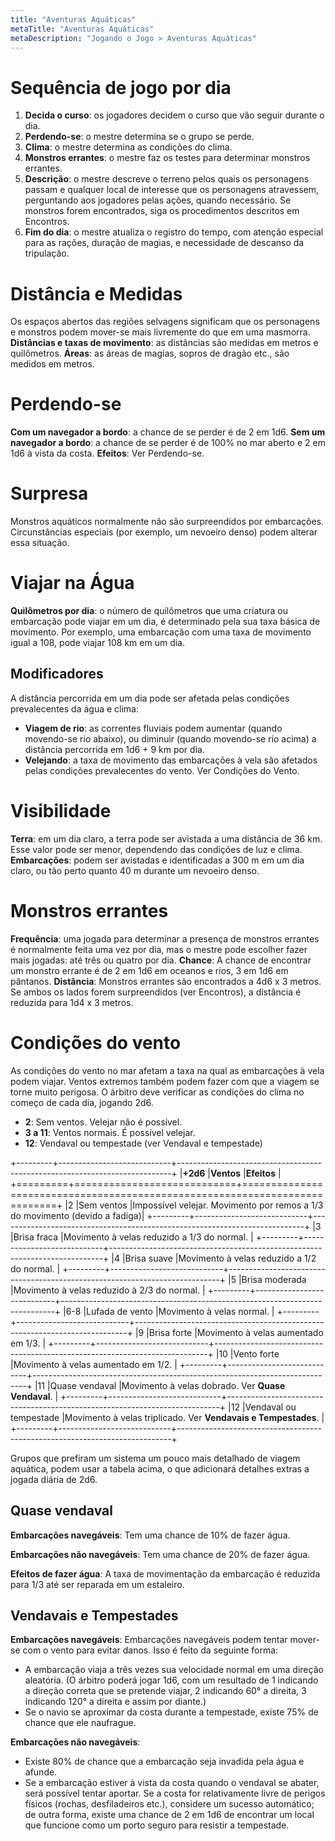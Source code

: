 ```yaml
---
title: "Aventuras Aquáticas"
metaTitle: "Aventuras Aquáticas"
metaDescription: "Jogando o Jogo > Aventuras Aquáticas"
---
```


# Sequência de jogo por dia
1. **Decida o curso**: os jogadores decidem o curso que vão seguir durante o dia.
2. **Perdendo-se**: o mestre determina se o grupo se perde.
3. **Clima**: o mestre determina as condições do clima.
4. **Monstros errantes**: o mestre faz os testes para determinar monstros errantes.
5. **Descrição**: o mestre descreve o terreno pelos quais os personagens passam e qualquer local de interesse que os personagens atravessem, perguntando aos jogadores pelas ações, quando necessário. Se monstros forem encontrados, siga os procedimentos descritos em Encontros.
5. **Fim do dia**: o mestre atualiza o registro do tempo, com atenção especial para as rações, duração de magias, e necessidade de descanso da tripulação.

# Distância e Medidas
Os espaços abertos das regiões selvagens significam que os personagens e monstros podem mover-se mais livremente do que em uma masmorra.
**Distâncias e taxas de movimento**: as distâncias são medidas em metros e quilômetros.
**Áreas**: as áreas de magias, sopros de dragão etc., são medidos em metros.

# Perdendo-se
**Com um navegador a bordo**: a chance de se perder é de 2 em 1d6.
**Sem um navegador a bordo**: a chance de se perder é de 100% no mar aberto e 2 em 1d6 à vista da costa.
**Efeitos**: Ver Perdendo-se.

# Surpresa
Monstros aquáticos normalmente não são surpreendidos por embarcações. Circunstâncias especiais (por exemplo, um nevoeiro denso) podem alterar essa situação.

# Viajar na Água
**Quilômetros por dia**: o número de quilômetros que uma criatura ou embarcação pode viajar em um dia, é determinado pela sua taxa básica de movimento. Por exemplo, uma embarcação com uma taxa de movimento igual a 108, pode viajar 108 km em um dia.

## Modificadores
A distância percorrida em um dia pode ser afetada pelas condições prevalecentes da água e clima:
* **Viagem de rio**: as correntes fluviais podem aumentar (quando movendo-se rio abaixo), ou diminuir (quando movendo-se rio acima) a distância percorrida em 1d6 + 9 km por dia.
* **Velejando**: a taxa de movimento das embarcações à vela são afetados pelas condições prevalecentes do vento. Ver Condições do Vento.

# Visibilidade
**Terra**: em um dia claro, a terra pode ser avistada a uma distância de 36 km. Esse valor pode ser menor, dependendo das condições de luz e clima.
**Embarcações**: podem ser avistadas e identificadas a 300 m em um dia claro, ou tão perto quanto 40 m durante um nevoeiro denso.

# Monstros errantes
**Frequência**: uma jogada para determinar a presença de monstros errantes é normalmente feita uma vez por dia, mas o mestre pode escolher fazer mais jogadas: até três ou quatro por dia.
**Chance**: A chance de encontrar um monstro errante é de 2 em 1d6 em oceanos e rios, 3 em 1d6 em pântanos.
**Distância**: Monstros errantes são encontrados a 4d6 x 3 metros. Se ambos os lados forem surpreendidos (ver Encontros), a distância é reduzida para 1d4 x 3 metros.

# Condições do vento
As condições do vento no mar afetam a taxa na qual as embarcações à vela podem viajar. Ventos extremos também podem fazer com que a viagem se torne muito perigosa. O árbitro deve verificar as condições do clima no começo de cada dia, jogando 2d6.
* **2**: Sem ventos. Velejar não é possível.
* **3 a 11**: Ventos normais. É possível velejar.
* **12**: Vendaval ou tempestade (ver Vendaval e tempestade)

+---------+----------------------------+----------------------------------------------------------------------------+
|**+2d6** |**Ventos**                  |**Efeitos**                                                                 |
+=========+============================+============================================================================+
|2        |Sem ventos                  |Impossível velejar. Movimento por remos a 1/3 do movimento (devido a fadiga)|
+---------+----------------------------+----------------------------------------------------------------------------+
|3        |Brisa fraca                 |Movimento à velas reduzido a 1/3 do normal.                                 |
+---------+----------------------------+----------------------------------------------------------------------------+
|4        |Brisa suave                 |Movimento à velas reduzido a 1/2 do normal.                                 |
+---------+----------------------------+----------------------------------------------------------------------------+
|5        |Brisa moderada              |Movimento à velas reduzido à 2/3 do normal.                                 |
+---------+----------------------------+----------------------------------------------------------------------------+
|6-8      |Lufada de vento             |Movimento à velas normal.                                                   |
+---------+----------------------------+----------------------------------------------------------------------------+
|9        |Brisa forte                 |Movimento à velas aumentado em 1/3.                                         |
+---------+----------------------------+----------------------------------------------------------------------------+
|10       |Vento forte                 |Movimento à velas aumentado em 1/2.                                         |
+---------+----------------------------+----------------------------------------------------------------------------+
|11       |Quase vendaval              |Movimento à velas dobrado. Ver **Quase Vendaval**.                          |
+---------+----------------------------+----------------------------------------------------------------------------+
|12       |Vendaval ou tempestade      |Movimento à velas triplicado. Ver **Vendavais e Tempestades**.              |
+---------+----------------------------+----------------------------------------------------------------------------+

Grupos que prefiram um sistema um pouco mais detalhado de viagem aquática, podem usar a tabela acima, o que adicionará detalhes extras a jogada diária de 2d6. 

## Quase vendaval
**Embarcações navegáveis**: Tem uma chance de 10% de fazer água.

**Embarcações não navegáveis**: Tem uma chance de 20% de fazer água.

**Efeitos de fazer água**: A taxa de movimentação da embarcação é reduzida para 1/3 até ser reparada em um estaleiro.

## Vendavais e Tempestades
**Embarcações navegáveis**: Embarcações navegáveis podem tentar mover-se com o vento para evitar danos. Isso é feito da seguinte forma:
* A embarcação viaja a três vezes sua velocidade normal em uma direção aleatória. (O árbitro poderá jogar 1d6, com um resultado de 1 indicando a direção correta que se pretende viajar, 2 indicando 60° a direita, 3 indicando 120° a direita e assim por diante.)
* Se o navio se aproximar da costa durante a tempestade, existe 75% de chance que ele naufrague.

**Embarcações não navegáveis**:
* Existe 80% de chance que a embarcação seja invadida pela água e afunde.
* Se a embarcação estiver à vista da costa quando o vendaval se abater, será possível tentar aportar. Se a costa for relativamente livre de perigos físicos (rochas, desfiladeiros etc.), considere um sucesso automático; de outra forma, existe uma chance de 2 em 1d6 de encontrar um local que funcione como um porto seguro para resistir a tempestade.
